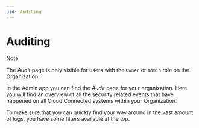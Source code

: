 ```yaml
---
uid: Auditing
---
```


# Auditing

>[!NOTE]
> The *Audit* page is only visible for users with the `Owner` or `Admin` role on the Organization.

In the Admin app you can find the *Audit* page for your organization. Here you will find an overview of all the security related events that have happened on all Cloud Connected systems within your Organization.

To make sure that you can quickly find your way around in the vast amount of logs, you have some filters available at the top.
